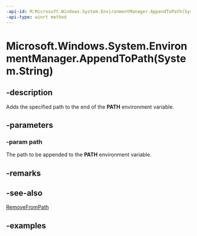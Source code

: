 ```yaml
---
-api-id: M:Microsoft.Windows.System.EnvironmentManager.AppendToPath(System.String)
-api-type: winrt method
---
```


# Microsoft.Windows.System.EnvironmentManager.AppendToPath(System.String)

<!--
public void AppendToPath (string path);
-->

## -description

Adds the specified path to the end of the **PATH** environment variable.

## -parameters

### -param path

The path to be appended to the **PATH** environment variable.

## -remarks

## -see-also

[RemoveFromPath](environmentmanager_removefrompath_196614567.md)

## -examples

